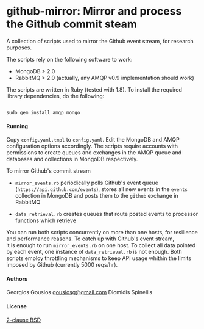 github-mirror: Mirror and process the Github commit steam
=========================================================

A collection of scripts used to mirror the Github event stream, for 
research purposes.

The scripts rely on the following software to work:

* MongoDB > 2.0
* RabbitMQ > 2.0 (actually, any AMQP v0.9 implementation should work)

The scripts are written in Ruby (tested with 1.8). To install the required
library dependencies, do the following:

<code>
sudo gem install amqp mongo
</code>

#### Running 

Copy `config.yaml.tmpl` to `config.yaml`. Edit the MongoDB and AMQP 
configuration options accordingly. The scripts require accounts with permissions
to create queues and exchanges in the AMQP queue and databases and collections in
MongoDB respectively.

To mirror Github's commit stream

* `mirror_events.rb` periodically polls Github's event queue (`https://api.github.com/events`), stores all new events in the `events` collection in MongoDB and
posts them to the `github` exchange in RabbitMQ

* `data_retrieval.rb` creates queues that route posted events to processor
functions which retrieve

You can run both scripts concurrently on more than one hosts, for resilience
and performance reasons. To catch up with Github's event stream,  
it is enough to run `mirror_events.rb` on one host. To collect all data pointed
by each event, one instance of `data_retrieval.rb` is not enough. Both scripts
employ throttling mechanisms to keep API usage whithin the limits imposed by 
Github (currently 5000 reqs/hr).

#### Authors

Georgios Gousios <gousiosg@gmail.com>
Diomidis Spinellis

#### License

[2-clause BSD](http://www.opensource.org/licenses/bsd-license.php)

